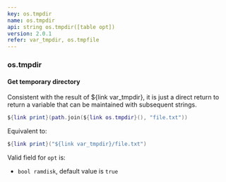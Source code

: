 ```yaml
---
key: os.tmpdir
name: os.tmpdir
api: string os.tmpdir([table opt])
version: 2.0.1
refer: var_tmpdir, os.tmpfile
---
```


### os.tmpdir

#### Get temporary directory

Consistent with the result of ${link var_tmpdir}, it is just a direct return to return a variable that can be maintained with subsequent strings.

```lua
${link print}(path.join(${link os.tmpdir}(), "file.txt"))
```

Equivalent to:

```lua
${link print}("${link var_tmpdir}/file.txt")
```

Valid field for `opt` is:

* `bool ramdisk`, default value is `true`
